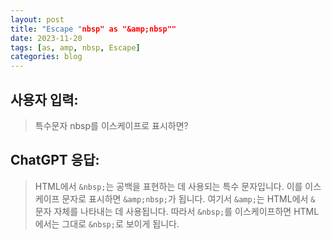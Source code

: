 ```yaml
---
layout: post
title: "Escape "nbsp" as "&amp;nbsp""
date: 2023-11-20
tags: [as, amp, nbsp, Escape]
categories: blog
---
```


## 사용자 입력:
> 특수문자 nbsp를 이스케이프로 표시하면?

## ChatGPT 응답:
> HTML에서 `&nbsp;`는 공백을 표현하는 데 사용되는 특수 문자입니다. 이를 이스케이프 문자로 표시하면 `&amp;nbsp;`가 됩니다. 여기서 `&amp;`는 HTML에서 `&` 문자 자체를 나타내는 데 사용됩니다. 따라서 `&nbsp;`를 이스케이프하면 HTML에서는 그대로 `&nbsp;`로 보이게 됩니다.

